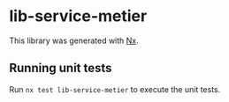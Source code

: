 # lib-service-metier

This library was generated with [Nx](https://nx.dev).

## Running unit tests

Run `nx test lib-service-metier` to execute the unit tests.

